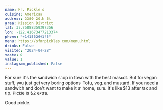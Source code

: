 ```yaml
---
name: Mr. Pickle's
cuisine: American
address: 3380 20th St
area: Mission District
lat: 37.75888359297356
lon: -122.41673477213374
phone: "+14158260143"
menu: https://sfmrpickles.com/menu.html
drinks: False
visited: "2024-04-28"
taste: 0
value: 1
instagram_published: False
---
```


For sure it's the sandwich shop in town with the best mascot. But for vegan stuff, you just get very boring options. Tofu, veg, and mustard. If you need a sandwich and don't want to make it at home, sure. It's like $13 after tax and tip. Pickle is $2 extra.

Good pickle.
